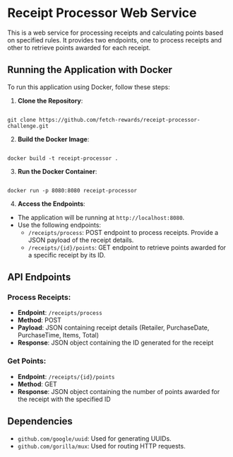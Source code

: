 # Receipt Processor Web Service

This is a web service for processing receipts and calculating points based on specified rules. It provides two endpoints, one to process receipts and other to retrieve points awarded for each receipt.

## Running the Application with Docker

To run this application using Docker, follow these steps:

1. **Clone the Repository**:

<code class="copyable">
git clone https://github.com/fetch-rewards/receipt-processor-challenge.git
</code>

2. **Build the Docker Image**:

<code class="copyable">
docker build -t receipt-processor .
</code>

3. **Run the Docker Container**:

<code class="copyable">
docker run -p 8080:8080 receipt-processor
</code>


4. **Access the Endpoints**:
- The application will be running at `http://localhost:8080`.
- Use the following endpoints:
    - `/receipts/process`: POST endpoint to process receipts. Provide a JSON payload of the receipt details.
    - `/receipts/{id}/points`: GET endpoint to retrieve points awarded for a specific receipt by its ID.

## API Endpoints

### Process Receipts:
- **Endpoint**: `/receipts/process`
- **Method**: POST
- **Payload**: JSON containing receipt details (Retailer, PurchaseDate, PurchaseTime, Items, Total)
- **Response**: JSON object containing the ID generated for the receipt


### Get Points:
- **Endpoint**: `/receipts/{id}/points`
- **Method**: GET
- **Response**: JSON object containing the number of points awarded for the receipt with the specified ID

## Dependencies
- `github.com/google/uuid`: Used for generating UUIDs.
- `github.com/gorilla/mux`: Used for routing HTTP requests.

